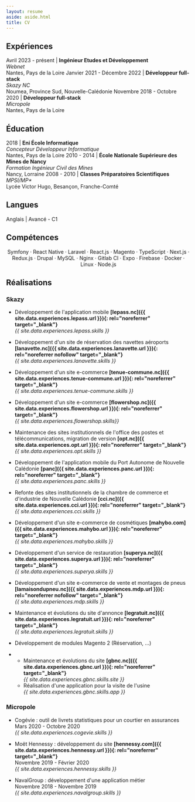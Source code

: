 ```yaml
---
layout: resume
aside: aside.html
title: CV
---
```


## Expériences

Avril 2023 - présent | **Ingénieur Etudes et Développement**<br>*Webnet*<br>Nantes, Pays de la Loire
Janvier 2021 - Décembre 2022 | **Développeur full-stack**<br>*Skazy NC*<br>Noumea, Province Sud, Nouvelle-Calédonie
Novembre 2018 - Octobre 2020 | **Développeur full-stack**<br>*Micropole*<br>Nantes, Pays de la Loire

## Éducation

2018 | **Eni École Informatique**<br>*Concepteur Développeur Informatique*<br>Nantes, Pays de la Loire
2010 - 2014 | **École Nationale Supérieure des Mines de Nancy**<br>*Formation Ingénieur Civil des Mines*<br>Nancy, Lorraine
2008 - 2010 | **Classes Préparatoires Scientifiques**<br>*MPSI/MP\**<br>Lycée Victor Hugo, Besançon, Franche-Comté

## Langues

Anglais | Avancé - C1

## Compétences

<p style="text-align: center;">
Symfony · React Native · Laravel · React.js · Magento · TypeScript · Next.js · Redux.js ·  Drupal · MySQL · Nginx · Gitlab CI · Expo · Firebase · Docker · Linux · Node.js
</p>

## Réalisations

### Skazy

  - Développement de l'application mobile **[lepass.nc]({{ site.data.experiences.lepass.url }}){: rel="noreferrer" target="_blank"}**\
  *{{ site.data.experiences.lepass.skills }}*

  - Développement d'un site de réservation des navettes aéroports **[lanavette.nc]({{ site.data.experiences.lanavette.url }}){: rel="noreferrer nofollow" target="_blank"}**\
  *{{ site.data.experiences.lanavette.skills }}*

  - Développement d'un site e-commerce **[tenue-commune.nc]({{ site.data.experiences.tenue-commune.url }}){: rel="noreferrer" target="_blank"}**\
  *{{ site.data.experiences.tenue-commune.skills }}*

  - Développement d'un site e-commerce **[flowershop.nc]({{ site.data.experiences.flowershop.url }}){: rel="noreferrer" target="_blank"}**\
  *{{ site.data.experiences.flowershop.skills}}*

  - Maintenance des sites institutionnels de l'office des postes et télécommunications, migration de version **[opt.nc]({{ site.data.experiences.opt.url }}){: rel="noreferrer" target="_blank"}**\
  *{{ site.data.experiences.opt.skills }}*

  - Développement de l'application mobile du Port Autonome de Nouvelle Calédonie **[panc]({{ site.data.experiences.panc.url }}){: rel="noreferrer" target="_blank"}**\
  *{{ site.data.experiences.panc.skills }}*

  - Refonte des sites institutionnels de la chambre de commerce et d'industrie de Nouvelle Calédonie **[cci.nc]({{ site.data.experiences.cci.url }}){: rel="noreferrer" target="_blank"}**\
  *{{ site.data.experiences.cci.skills }}*

  - Développement d'un site e-commerce de cosmétiques **[mahybo.com]({{ site.data.experiences.mahybo.url }}){: rel="noreferrer" target="_blank"}**\
  *{{ site.data.experiences.mahybo.skills }}*

  - Développement d'un service de restauration **[superya.nc]({{ site.data.experiences.superya.url }}){: rel="noreferrer" target="_blank"}**\
  *{{ site.data.experiences.superya.skills }}*

  - Développement d'un site e-commerce de vente et montages de pneus **[lamaisondupneu.nc]({{ site.data.experiences.mdp.url }}){: rel="noreferrer nofollow" target="_blank"}**\
  *{{ site.data.experiences.mdp.skills }}*

  - Maintenance et évolutions du site d'annonce **[legratuit.nc]({{ site.data.experiences.legratuit.url }}){: rel="noreferrer" target="_blank"}**\
  *{{ site.data.experiences.legratuit.skills }}*

  - Développement de modules Magento 2 (Réservation, ...)
  
  - 
    + Maintenance et évolutions du site **[gbnc.nc]({{ site.data.experiences.gbnc.url }}){: rel="noreferrer" target="_blank"}**\
    *{{ site.data.experiences.gbnc.skills.site }}*
    + Réalisation d'une application pour la visite de l'usine\
    *{{ site.data.experiences.gbnc.skills.app }}*

### Micropole

  - Cogévie : outil de livrets statistiques pour un courtier en assurances\
  Mars 2020 - Octobre 2020\
  *{{ site.data.experiences.cogevie.skills }}*

  - Moët Hennessy : développement du site **[hennessy.com]({{ site.data.experiences.hennessy.url }}){: rel="noreferrer" target="_blank"}**\
  Novembre 2019 - Février 2020\
  *{{ site.data.experiences.hennessy.skills }}*

  - NavalGroup : développement d'une application métier\
  Novembre 2018 - Novembre 2019\
  *{{ site.data.experiences.navalgroup.skills }}*
